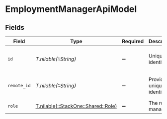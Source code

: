 # EmploymentManagerApiModel


## Fields

| Field                                                              | Type                                                               | Required                                                           | Description                                                        | Example                                                            |
| ------------------------------------------------------------------ | ------------------------------------------------------------------ | ------------------------------------------------------------------ | ------------------------------------------------------------------ | ------------------------------------------------------------------ |
| `id`                                                               | *T.nilable(::String)*                                              | :heavy_minus_sign:                                                 | Unique identifier                                                  | 8187e5da-dc77-475e-9949-af0f1fa4e4e3                               |
| `remote_id`                                                        | *T.nilable(::String)*                                              | :heavy_minus_sign:                                                 | Provider's unique identifier                                       | 8187e5da-dc77-475e-9949-af0f1fa4e4e3                               |
| `role`                                                             | [T.nilable(::StackOne::Shared::Role)](../../models/shared/role.md) | :heavy_minus_sign:                                                 | The role of manager                                                |                                                                    |